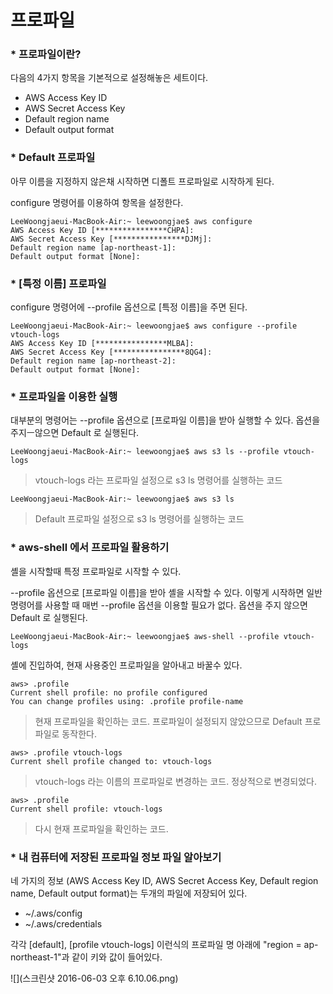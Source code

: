 # 프로파일

### * 프로파일이란?

다음의 4가지 항목을 기본적으로 설정해놓은 세트이다.

* AWS Access Key ID
* AWS Secret Access Key
* Default region name
* Default output format

### * Default 프로파일

아무 이름을 지정하지 않은채 시작하면 디폴트 프로파일로 시작하게 된다.

configure 명령어를 이용하여 항목을 설정한다.

```
LeeWoongjaeui-MacBook-Air:~ leewoongjae$ aws configure
AWS Access Key ID [****************CHPA]: 
AWS Secret Access Key [****************DJMj]: 
Default region name [ap-northeast-1]: 
Default output format [None]: 
```

### * [특정 이름] 프로파일

configure 명령어에 --profile 옵션으로 [특정 이름]을 주면 된다.

```
LeeWoongjaeui-MacBook-Air:~ leewoongjae$ aws configure --profile vtouch-logs
AWS Access Key ID [****************MLBA]: 
AWS Secret Access Key [****************8QG4]: 
Default region name [ap-northeast-2]: 
Default output format [None]: 
```

### * 프로파일을 이용한 실행

대부분의 명령어는 --profile 옵션으로 [프로파일 이름]을 받아 실행할 수 있다.
옵션을 주지ㅡ않으면 Default 로 실행된다.

```
LeeWoongjaeui-MacBook-Air:~ leewoongjae$ aws s3 ls --profile vtouch-logs
```

> vtouch-logs 라는 프로파일 설정으로 s3 ls 명령어를 실행하는 코드

```
LeeWoongjaeui-MacBook-Air:~ leewoongjae$ aws s3 ls
```

> Default 프로파일 설정으로 s3 ls 명령어를 실행하는 코드

### * aws-shell 에서 프로파일 활용하기

셸을 시작할때 특정 프로파일로 시작할 수 있다.

--profile 옵션으로 [프로파일 이름]을 받아 셸을 시작할 수 있다.
이렇게 시작하면 일반 명령어를 사용할 때 매번 --profile 옵션을 이용할 필요가 없다.
옵션을 주지 않으면 Default 로 실행된다.

```
LeeWoongjaeui-MacBook-Air:~ leewoongjae$ aws-shell --profile vtouch-logs
```

셸에 진입하여, 현재 사용중인 프로파일을 알아내고 바꿀수 있다.

```
aws> .profile
Current shell profile: no profile configured
You can change profiles using: .profile profile-name
```

> 현재 프로파일을 확인하는 코드. 프로파일이 설정되지 않았으므로 Default 프로파일로 동작한다.

```
aws> .profile vtouch-logs
Current shell profile changed to: vtouch-logs
```

> vtouch-logs 라는 이름의 프로파일로 변경하는 코드. 정상적으로 변경되었다.

```
aws> .profile
Current shell profile: vtouch-logs
```

> 다시 현재 프로파일을 확인하는 코드.

### * 내 컴퓨터에 저장된 프로파일 정보 파일 알아보기

네 가지의 정보 (AWS Access Key ID, AWS Secret Access Key, Default region name, Default output format)는 두개의 파일에 저장되어 있다.

* ~/.aws/config
* ~/.aws/credentials

각각 [default], [profile vtouch-logs] 이런식의 프로파일 명 아래에 "region = ap-northeast-1"과 같이 키와 값이 들어있다.

![](스크린샷 2016-06-03 오후 6.10.06.png)
